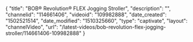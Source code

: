 {
    "title": "BOB&reg; Revolution&reg; FLEX Jogging Stroller",
    "description": "",
    "channelid": "114661406",
    "videoid": "109982888",
    "date_created": "1502521514",
    "date_modified": "1510325660",
    "type": "captivate",
    "layout": "channelVideo",
    "url": "\/latest-videos\/bob-revolution-flex-jogging-stroller\/114661406-109982888"
}